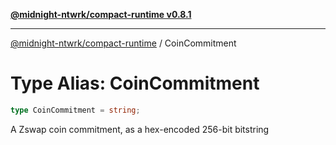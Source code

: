 [**@midnight-ntwrk/compact-runtime v0.8.1**](../README.md)

***

[@midnight-ntwrk/compact-runtime](../globals.md) / CoinCommitment

# Type Alias: CoinCommitment

```ts
type CoinCommitment = string;
```

A Zswap coin commitment, as a hex-encoded 256-bit bitstring
